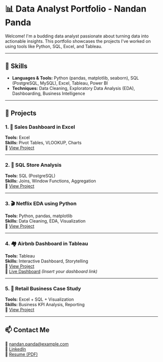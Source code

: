# 📊 Data Analyst Portfolio - Nandan Panda

Welcome! I'm a budding data analyst passionate about turning data into actionable insights. This portfolio showcases the projects I've worked on using tools like Python, SQL, Excel, and Tableau.

---

## 🧰 Skills

- **Languages & Tools:** Python (pandas, matplotlib, seaborn), SQL (PostgreSQL, MySQL), Excel, Tableau, Power BI
- **Techniques:** Data Cleaning, Exploratory Data Analysis (EDA), Dashboarding, Business Intelligence

---

## 📂 Projects

### 1. 🛒 Sales Dashboard in Excel
**Tools:** Excel  
**Skills:** Pivot Tables, VLOOKUP, Charts  
📁 [View Project](./Excel-Sales-Dashboard/README.md)

---

### 2. 🧾 SQL Store Analysis
**Tools:** SQL (PostgreSQL)  
**Skills:** Joins, Window Functions, Aggregation  
📁 [View Project](./SQL-Store-Insights/README.md)

---

### 3. 🎬 Netflix EDA using Python
**Tools:** Python, pandas, matplotlib  
**Skills:** Data Cleaning, EDA, Visualization  
📁 [View Project](./Python-Netflix-EDA/README.md)

---

### 4. 🏘️ Airbnb Dashboard in Tableau
**Tools:** Tableau  
**Skills:** Interactive Dashboard, Storytelling  
📁 [View Project](./Tableau-Airbnb/README.md)  
🔗 [Live Dashboard](https://public.tableau.com/) *(Insert your dashboard link)*

---

### 5. 🧠 Retail Business Case Study
**Tools:** Excel + SQL + Visualization  
**Skills:** Business KPI Analysis, Reporting  
📁 [View Project](./Business-Case-Study/README.md)

---

## 📫 Contact Me

📧 nandan.panda@example.com  
💼 [LinkedIn](https://linkedin.com/in/yourprofile)  
📂 [Resume (PDF)](./Nandan_Resume.pdf)

